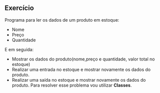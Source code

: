 ## Exercício
Programa para ler os dados de um produto em estoque:
  * Nome
  * Preço
  * Quantidade

E em seguida:
  - Mostrar os dados do produto(nome,preço e quantidade, valor total no estoque)
  - Realizar uma entrada no estoque e mostrar novamente os dados do produto.
  - Realizar uma saída no estoque e mostrar novamente os dados do produto.
Para resolver esse problema vou utilizar **Classes**.